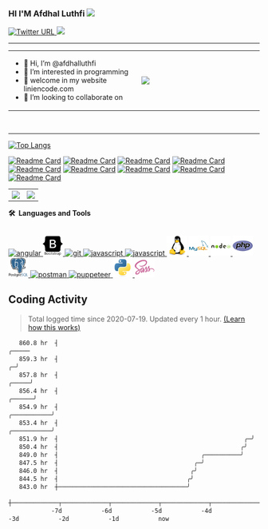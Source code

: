 ### HI I'M Afdhal Luthfi <img src="https://media.giphy.com/media/hvRJCLFzcasrR4ia7z/giphy.gif" width="25px">
<a href="https://twitter.com/sambel_hard">
  <img alt="Twitter URL" src="https://img.shields.io/twitter/url?url=https%3A%2F%2Ftwitter.com%2Fsambel_hard&style=social&logo=twitter&logoColor=%237C73C0&label=sambel_hard&color=%237C73C0">
</a>
</a>
<a href="https://www.instagram.com/afdhal.luthfie/">
    <img src="https://img.shields.io/badge/instagram-%23E4405F.svg?&style=for-the-badge&logo=instagram&logoColor=white" height=25>
</a>
<br />
<hr />
<table>
<tr>
<td>
<ul>
        <li> 👋 Hi, I’m @afdhalluthfi</li>
        <li> 👀 I’m interested in programming</li>
        <li> 🔗 welcome in my website liniencode.com</li>
        <li> 💞️ I’m looking to collaborate on</li>
    </ul>
</td>
<td>
<img align='right' src="https://media.giphy.com/media/xT9IgzoKnwFNmISR8I/giphy.gif" width="230" />
</td>
</tr>
</table>
<br />
<hr />



[![Top Langs](https://github-readme-stats.vercel.app/api/top-langs/?username=afdhalluthfi&layout=compact&exclude_repo=laravellogin,dart_basic)](https://github.com/afdhalluthfi/afdhalluthfi)



[![Readme Card](https://github-readme-stats.vercel.app/api/pin/?username=afdhalluthfi&repo=laravellogin&theme=shades-of-purple)](https://github.com/afdhalluthfi/laravellogin)
[![Readme Card](https://github-readme-stats.vercel.app/api/pin/?username=afdhalluthfi09&repo=slicing-app-kurir-laundry&theme=shades-of-purple)](https://github.com/afdhalluthfi09/slicing-app-kurir-laundry)
[![Readme Card](https://github-readme-stats.vercel.app/api/pin/?username=afdhalluthfi09&repo=peta-qgis-indonsesia&theme=shades-of-purple)](https://github.com/afdhalluthfi09/peta-qgis-indonsesia)
[![Readme Card](https://github-readme-stats.vercel.app/api/pin/?username=afdhalluthfi09&repo=slicing-sop&theme=shades-of-purple)](https://github.com/afdhalluthfi09/slicing-sop)
[![Readme Card](https://github-readme-stats.vercel.app/api/pin/?username=afdhalluthfi09&repo=slicing-kelas-arabic&theme=shades-of-purple)](https://github.com/afdhalluthfi09/slicing-kelas-arabic)
[![Readme Card](https://github-readme-stats.vercel.app/api/pin/?username=afdhalluthfi09&repo=kelas-pemograman-kid&theme=shades-of-purple)](https://github.com/afdhalluthfi09/kelas-pemograman-kid)
[![Readme Card](https://github-readme-stats.vercel.app/api/pin/?username=afdhalluthfi09&repo=sekolahskill-slicing&theme=shades-of-purple)](https://github.com/afdhalluthfi09/sekolahskill-slicing)
[![Readme Card](https://github-readme-stats.vercel.app/api/pin/?username=afdhalluthfi09&repo=elaundr-client&theme=shades-of-purple)](https://github.com/afdhalluthfi09/elaundr-client)
[![Readme Card](https://github-readme-stats.vercel.app/api/pin/?username=afdhalluthfi09&repo=driver-laundry-app&theme=shades-of-purple)](https://github.com/afdhalluthfi09/driver-laundry-app)

<table>
<tr>
<td><a href="https://github.com/afdhalluthfi/laravellogin">
  <img align="center" src="https://github-readme-stats.vercel.app/api/pin/?username=afdhalluthfi&repo=laravellogin" />
</a></td>
<td><a href="https://github.com/afdhalluthfi/laravellogin">
  <img align="center" src="https://github-readme-stats.vercel.app/api/top-langs/?username=afdhalluthfi&layout=compact&exclude_repo=laravellogin,dart_basic" />
</a></td>
</tr>
</table>




  <summary><b>🛠️&nbsp;&nbsp;Languages&nbsp;and&nbsp;Tools</b></summary>
  <br/>
  <p align="left"> 
    <a href="https://laravel.com" target="_blank"> 
        <img src="https://laravel.com/img/logomark.min.svg" alt="angular" width="40" height="40"/> 
    </a> 
    <a href="https://getbootstrap.com" target="_blank"> 
            <img src="https://raw.githubusercontent.com/devicons/devicon/master/icons/bootstrap/bootstrap-plain-wordmark.svg" alt="bootstrap" width="40" height="40"/> 
    </a> 
    <a href="https://git-scm.com/" target="_blank"> 
            <img src="https://www.vectorlogo.zone/logos/git-scm/git-scm-icon.svg" alt="git" width="40" height="40"/> 
    </a> 
    <a href="https://flutter.dev" target="_blank"> 
        <img src="https://storage.googleapis.com/cms-storage-bucket/ec64036b4eacc9f3fd73.svg" alt="javascript" width="40" height="40"/> 
    </a> 
    <a href="https://dart.dev" target="_blank"> 
        <img src="https://dart.dev/assets/shared/dart/logo+text/horizontal/white-e71fb382ad5229792cc704b3ee7a88f8013e986d6e34f0956d89c453b454d0a5.svg" alt="javascript" width="40" height="40"/> 
    </a> 
    <a href="https://www.linux.org/" target="_blank"> 
        <img src="https://raw.githubusercontent.com/devicons/devicon/master/icons/linux/linux-original.svg" alt="linux" width="40" height="40"/> 
    </a> 
    <a href="https://www.mysql.com/" target="_blank"> 
        <img src="https://raw.githubusercontent.com/devicons/devicon/master/icons/mysql/mysql-original-wordmark.svg" alt="mysql" width="40" height="40"/> 
    </a> 
    <a href="https://nodejs.org" target="_blank"> <img src="https://raw.githubusercontent.com/devicons/devicon/master/icons/nodejs/nodejs-original-wordmark.svg" alt="nodejs" width="40" height="40"/> 
    </a> 
    <a href="https://www.php.net" target="_blank"> 
        <img src="https://raw.githubusercontent.com/devicons/devicon/master/icons/php/php-original.svg" alt="php" width="40" height="40"/> 
    </a> 
    <a href="https://www.postgresql.org" target="_blank"> 
        <img src="https://raw.githubusercontent.com/devicons/devicon/master/icons/postgresql/postgresql-original-wordmark.svg" alt="postgresql" width="40" height="40"/> 
    </a> 
    <a href="https://postman.com" target="_blank"> 
        <img src="https://www.vectorlogo.zone/logos/getpostman/getpostman-icon.svg" alt="postman" width="40" height="40"/> 
    </a> 
    <a href="https://github.com/puppeteer/puppeteer" target="_blank"> 
        <img src="https://www.vectorlogo.zone/logos/pptrdev/pptrdev-official.svg" alt="puppeteer" width="40" height="40"/> 
    </a> 
    <a href="https://www.python.org" target="_blank"> 
        <img src="https://raw.githubusercontent.com/devicons/devicon/master/icons/python/python-original.svg" alt="python" width="40" height="40"/> 
    </a>
    <a href="https://sass-lang.com" target="_blank"> 
            <img src="https://raw.githubusercontent.com/devicons/devicon/master/icons/sass/sass-original.svg" alt="sass" width="40" height="40"/> 
    </a> 

</p>

<h2 align="left">Coding Activity</h2>

> Total logged time since 2020-07-19. Updated every 1 hour. [(Learn how this works)](https://macropower.readthedocs.io/en/latest/#dynamic-ascii-graph)
<!-- prettier-ignore-start -->
<!-- START_SECTION:ascii_graph -->

```
   860.8 hr  ┤                                                                                             ╭───── 
   859.3 hr  ┤                                                                                           ╭─╯      
   857.8 hr  ┤                                                                                     ╭─────╯        
   856.4 hr  ┤                                                                              ╭──────╯              
   854.9 hr  ┤                                                                  ╭───────────╯                     
   853.4 hr  ┤                                                      ╭───────────╯                                 
   851.9 hr  ┤                                                    ╭─╯                                             
   850.4 hr  ┤                                                   ╭╯                                               
   849.0 hr  ┤                                        ╭──────────╯                                                
   847.5 hr  ┤                                      ╭─╯                                                           
   846.0 hr  ┤                                     ╭╯                                                             
   844.5 hr  ┤                                    ╭╯                                                              
   843.0 hr  ┼────────────────────────────────────╯                                                               
             ┼─────────────┬─────────────┬─────────────┬─────────────┬─────────────┬─────────────┬─────────────┤ 
            -7d           -6d           -5d           -4d           -3d           -2d           -1d           now
```

<!-- END_SECTION:ascii_graph -->
<!-- prettier-ignore-end -->



<!-- <h2>GitHub Stats</h2>
<p><img src="https://github-readme-stats.vercel.app/api?username=afdhalluthfi&amp;show_icons=true" alt="GitHub Stats"></p> -->

<!---
afdhalluthfi/afdhalluthfi is a ✨ special ✨ repository because its `README.md` (this file) appears on your GitHub profile.
You can click the Preview link to take a look at your changes.
--->
